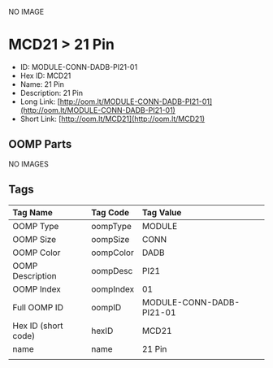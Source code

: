 


  
NO IMAGE  
# MCD21 > 21 Pin

- ID: MODULE-CONN-DADB-PI21-01
- Hex ID: MCD21
- Name: 21 Pin
- Description: 21 Pin
- Long Link: [http://oom.lt/MODULE-CONN-DADB-PI21-01](http://oom.lt/MODULE-CONN-DADB-PI21-01)
- Short Link: [http://oom.lt/MCD21](http://oom.lt/MCD21)

## OOMP Parts
  
NO IMAGES  
## Tags
  

|Tag Name|Tag Code|Tag Value|
| :--- | :--- | :--- |
|OOMP Type|oompType|MODULE|
|OOMP Size|oompSize|CONN|
|OOMP Color|oompColor|DADB|
|OOMP Description|oompDesc|PI21|
|OOMP Index|oompIndex|01|
|Full OOMP ID|oompID|MODULE-CONN-DADB-PI21-01|
|Hex ID (short code)|hexID|MCD21|
|name|name|21 Pin|
||||
